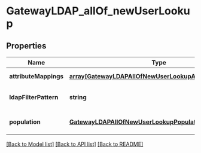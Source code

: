 # GatewayLDAP_allOf_newUserLookup

## Properties
Name | Type | Description | Notes
------------ | ------------- | ------------- | -------------
**attributeMappings** | [**array[GatewayLDAPAllOfNewUserLookupAttributeMappings]**](GatewayLDAPAllOfNewUserLookupAttributeMappings.md) |  | [default to null]
**ldapFilterPattern** | **string** |  | [optional] [default to null]
**population** | [**GatewayLDAPAllOfNewUserLookupPopulation**](GatewayLDAPAllOfNewUserLookupPopulation.md) |  | [optional] [default to null]

[[Back to Model list]](../README.md#documentation-for-models) [[Back to API list]](../README.md#documentation-for-api-endpoints) [[Back to README]](../README.md)


